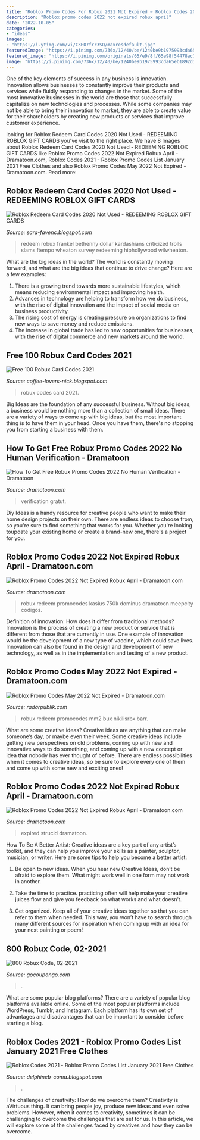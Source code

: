 ```yaml
---
title: "Roblox Promo Codes For Robux 2021 Not Expired ~ Roblox Codes 2021"
description: "Roblox promo codes 2022 not expired robux april"
date: "2022-10-05"
categories:
- "ideas"
images:
- "https://i.ytimg.com/vi/C3HO7fYr3SQ/maxresdefault.jpg"
featuredImage: "https://i.pinimg.com/736x/12/40/be/1240be9b1975993cda65eb1892d1ba68.jpg"
featured_image: "https://i.pinimg.com/originals/65/e9/8f/65e98f54478ac7fc472bc63acdf5d9e0.jpg"
image: "https://i.pinimg.com/736x/12/40/be/1240be9b1975993cda65eb1892d1ba68.jpg"
---
```



One of the key elements of success in any business is innovation. Innovation allows businesses to constantly improve their products and services while fluidly responding to changes in the market. Some of the most innovative businesses in the world are those that successfully capitalize on new technologies and processes. While some companies may not be able to bring their innovation to market, they are able to create value for their shareholders by creating new products or services that improve customer experience.

	

		
looking for Roblox Redeem Card Codes 2020 Not Used - REDEEMING ROBLOX GIFT CARDS you've visit to the right place. We have 8 Images about Roblox Redeem Card Codes 2020 Not Used - REDEEMING ROBLOX GIFT CARDS like Roblox Promo Codes 2022 Not Expired Robux April - Dramatoon.com, Roblox Codes 2021 - Roblox Promo Codes List January 2021 Free Clothes and also Roblox Promo Codes May 2022 Not Expired - Dramatoon.com. Read more:
		
    
## Roblox Redeem Card Codes 2020 Not Used - REDEEMING ROBLOX GIFT CARDS

<img loading=lazy src="https://lh3.googleusercontent.com/proxy/wChYakd6vQg4acTylJvW4gJbqjuMzpRnKNbG2uJRr_KEd2dRoVDo_kaKzlWTzs7WoykbEcipE6WbYOn1qO_BmTAnu5xJa8sAsQV4xtJGL2gBpOUyM3XA7e4eaNYj_ghSWjJJ0bBgakpjzWZCjjltXI3bWQbU=w1200-h630-p-k-no-nu" onerror="this.onerror=null;this.src='https://tse1.mm.bing.net/th?id=OIP.9EtO5UQV3__9fj24C_91HgHaEK&amp;pid=15.1';" alt="Roblox Redeem Card Codes 2020 Not Used - REDEEMING ROBLOX GIFT CARDS">

_Source: sara-favenc.blogspot.com_

>redeem robux frankel bethenny dollar kardashians criticized trolls slams ftempo wheaton survey redeeming hiphollywood wilwheaton. 

	

What are the big ideas in the world?
The world is constantly moving forward, and what are the big ideas that continue to drive change? Here are a few examples: 
1. There is a growing trend towards more sustainable lifestyles, which means reducing environmental impact and improving health. 
2. Advances in technology are helping to transform how we do business, with the rise of digital innovation and the impact of social media on business productivity. 
3. The rising cost of energy is creating pressure on organizations to find new ways to save money and reduce emissions. 
4. The increase in global trade has led to new opportunities for businesses, with the rise of digital commerce and new markets around the world.

    
## Free 100 Robux Card Codes 2021

<img loading=lazy src="https://lh6.googleusercontent.com/proxy/vJ83iRQn1kHuLqtK8wvNsj8gnBwht7PIoSjTRjjpTzjpTisEFAqD0Td3k35aV0fxQn9kCaON-w3by972HwGbQAtQ7eaP3AXaQy9N2IxvNeox=w1200-h630-p-k-no-nu" onerror="this.onerror=null;this.src='https://tse1.mm.bing.net/th?id=OIP.55gB9iMbzHTA0T6jKnW9fAAAAA&amp;pid=15.1';" alt="Free 100 Robux Card Codes 2021">

_Source: coffee-lovers-nick.blogspot.com_

>robux codes card 2021. 

	

Big Ideas are the foundation of any successful business. Without big ideas, a business would be nothing more than a collection of small ideas. There are a variety of ways to come up with big ideas, but the most important thing is to have them in your head. Once you have them, there's no stopping you from starting a business with them.

    
## How To Get Free Robux Promo Codes 2022 No Human Verification - Dramatoon

<img loading=lazy src="https://i.pinimg.com/736x/12/40/be/1240be9b1975993cda65eb1892d1ba68.jpg" onerror="this.onerror=null;this.src='https://tse1.mm.bing.net/th?id=OIP.LntXulaN96g-O2fxPicsVQHaLH&amp;pid=15.1';" alt="How To Get Free Robux Promo Codes 2022 No Human Verification - Dramatoon">

_Source: dramatoon.com_

>verification gratut. 

	

Diy Ideas is a handy resource for creative people who want to make their home design projects on their own. There are endless ideas to choose from, so you're sure to find something that works for you. Whether you're looking toupdate your existing home or create a brand-new one, there's a project for you.

    
## Roblox Promo Codes 2022 Not Expired Robux April - Dramatoon.com

<img loading=lazy src="https://i.pinimg.com/originals/50/26/77/5026776c02386ba1d20557c960c3edbe.jpg" onerror="this.onerror=null;this.src='https://tse3.mm.bing.net/th?id=OIP.8IQMY0qLI5mIVfAEg-yMhgHaEK&amp;pid=15.1';" alt="Roblox Promo Codes 2022 Not Expired Robux April - Dramatoon.com">

_Source: dramatoon.com_

>robux redeem promocodes kasius 750k dominus dramatoon meepcity codigos. 

	

Definition of innovation: How does it differ from traditional methods?
Innovation is the process of creating a new product or service that is different from those that are currently in use. One example of innovation would be the development of a new type of vaccine, which could save lives. Innovation can also be found in the design and development of new technology, as well as in the implementation and testing of a new product.

    
## Roblox Promo Codes May 2022 Not Expired - Dramatoon.com

<img loading=lazy src="https://i.ytimg.com/vi/C3HO7fYr3SQ/maxresdefault.jpg" onerror="this.onerror=null;this.src='https://tse1.mm.bing.net/th?id=OIP.E7Ey80qb78i0HclJqLvD_wHaEK&amp;pid=15.1';" alt="Roblox Promo Codes May 2022 Not Expired - Dramatoon.com">

_Source: radarpublik.com_

>robux redeem promocodes mm2 bux nikilisrbx barr. 

	

What are some creative ideas?
Creative ideas are anything that can make someone’s day, or maybe even their week. Some creative ideas include getting new perspectives on old problems, coming up with new and innovative ways to do something, and coming up with a new concept or idea that nobody has ever thought of before. There are endless possibilities when it comes to creative ideas, so be sure to explore every one of them and come up with some new and exciting ones!

    
## Roblox Promo Codes 2022 Not Expired Robux April - Dramatoon.com

<img loading=lazy src="https://i.pinimg.com/originals/65/e9/8f/65e98f54478ac7fc472bc63acdf5d9e0.jpg" onerror="this.onerror=null;this.src='https://tse2.mm.bing.net/th?id=OIP.1wD7E4h6CB5peut_UQ-5tgHaEK&amp;pid=15.1';" alt="Roblox Promo Codes 2022 Not Expired Robux April - Dramatoon.com">

_Source: dramatoon.com_

>expired strucid dramatoon. 

	

How To Be A Better Artist:
Creative ideas are a key part of any artist’s toolkit, and they can help you improve your skills as a painter, sculptor, musician, or writer. Here are some tips to help you become a better artist:
1. Be open to new ideas. When you hear new Creative Ideas, don’t be afraid to explore them. What might work well in one form may not work in another.

2. Take the time to practice. practicing often will help make your creative juices flow and give you feedback on what works and what doesn’t.

3. Get organized. Keep all of your creative ideas together so that you can refer to them when needed. This way, you won’t have to search through many different sources for inspiration when coming up with an idea for your next painting or poem!

    
## 800 Robux Code, 02-2021

<img loading=lazy src="http://img.youtube.com/vi/9UG00FO33GM/hqdefault.jpg" onerror="this.onerror=null;this.src='https://tse4.mm.bing.net/th?id=OIP.-pjr8MT6KlPU6fSTzlrMtAHaFj&amp;pid=15.1';" alt="800 Robux Code, 02-2021">

_Source: gocoupongo.com_

>. 

	

What are some popular blog platforms?
There are a variety of popular blog platforms available online. Some of the most popular platforms include WordPress, Tumblr, and Instagram. Each platform has its own set of advantages and disadvantages that can be important to consider before starting a blog.

    
## Roblox Codes 2021 - Roblox Promo Codes List January 2021 Free Clothes

<img loading=lazy src="https://pbs.twimg.com/media/EoTs-iBVEAMIZ7v.jpg" onerror="this.onerror=null;this.src='https://tse3.mm.bing.net/th?id=OIP.5ZEEIS5QdQbHz4zmQBYp-AHaEK&amp;pid=15.1';" alt="Roblox Codes 2021 - Roblox Promo Codes List January 2021 Free Clothes">

_Source: delphineb-coma.blogspot.com_

>. 

	

The challenges of creativity: How do we overcome them?
Creativity is aVirtuous thing. It can bring people joy, produce new ideas and even solve problems. However, when it comes to creativity, sometimes it can be challenging to overcome the challenges that are set for us. In this article, we will explore some of the challenges faced by creatives and how they can be overcome.

